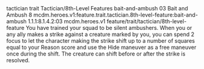 <ability>
  <metadata>
    <class>tactician</class>
    <feature_type>trait</feature_type>
    <file_dpath>Tactician/8th-Level Features</file_dpath>
    <item_id>bait-and-ambush</item_id>
    <item_index>03</item_index>
    <item_name>Bait and Ambush</item_name>
    <level>8</level>
    <scc>mcdm.heroes.v1:feature.trait.tactician.8th-level-feature:bait-and-ambush</scc>
    <scdc>1.1.1:8.1.4.2:03</scdc>
    <source>mcdm.heroes.v1</source>
    <type>feature/trait/tactician/8th-level-feature</type>
  </metadata>
  <effects>
    <effect type="mundane">You have trained your squad to be silent ambushers.</effect>
    <effect type="mundane" name="Mark Benefit">When you or any ally makes a strike against a creature marked by you, you can spend 2 focus to let the character making the strike shift up to a number of squares equal to your Reason score and use the Hide maneuver as a free maneuver once during the shift. The creature can shift before or after the strike is resolved.</effect>
  </effects>
</ability>
